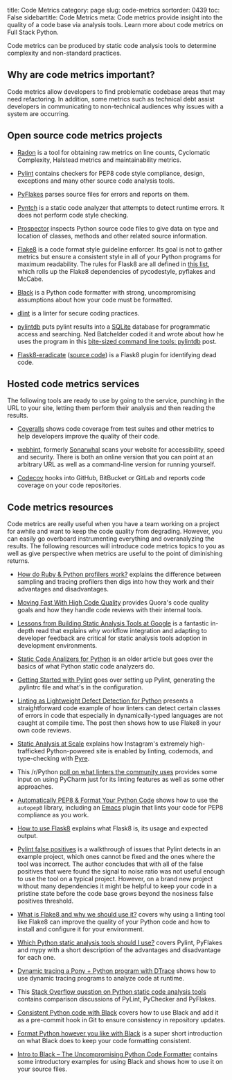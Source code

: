 title: Code Metrics
category: page
slug: code-metrics
sortorder: 0439
toc: False
sidebartitle: Code Metrics
meta: Code metrics provide insight into the quality of a code base via analysis tools. Learn more about code metrics on Full Stack Python.


Code metrics can be produced by static code analysis tools to determine 
complexity and non-standard practices.


## Why are code metrics important?
Code metrics allow developers to find problematic codebase areas that may
need refactoring. In addition, some metrics such as technical debt assist 
developers in communicating to non-technical audiences why issues with a
system are occurring.


## Open source code metrics projects
* [Radon](http://radon.readthedocs.org/en/latest/index.html) is a tool for
  obtaining raw metrics on line counts, Cyclomatic Complexity, Halstead
  metrics and maintainability metrics.

* [Pylint](https://pypi.org/project/pylint/) contains checkers for PEP8 code 
  style compliance, design, exceptions and many other source code analysis
  tools.

* [PyFlakes](https://pypi.org/project/pyflakes/) parses source files for
  errors and reports on them.

* [Pyntch](http://www.unixuser.org/~euske/python/pyntch/index.html) is a
  static code analyzer that attempts to detect runtime errors. It does not
  perform code style checking.

* [Prospector](https://github.com/PyCQA/prospector) inspects Python source 
  code files to give data on type and location of classes, methods and 
  other related source information.

* [Flake8](http://flake8.pycqa.org/en/latest/) is a code format style
  guideline enforcer. Its goal is not to gather metrics but ensure 
  a consistent style in all of your Python programs for maximum readability.
  The rules for Flask8 are all defined in 
  [this list](https://lintlyci.github.io/Flake8Rules/), which rolls up
  the Flake8 dependencies of pycodestyle, pyflakes and McCabe.

* [Black](https://github.com/ambv/black) is a Python code formatter with
  strong, uncompromising assumptions about how your code must be formatted.

* [dlint](https://github.com/duo-labs/dlint) is a linter for secure coding
  practices.

* [pylintdb](https://github.com/nedbat/pylintdb) puts pylint results into
  a [SQLite](/sqlite.html) database for programmatic access and searching.
  Ned Batchelder coded it and wrote about how he uses the program in this 
  [bite-sized command line tools: pylintdb](https://nedbatchelder.com//blog/201712/bitesized_command_line_tools_pylintdb.html)
  post.

* [Flask8-eradicate](https://pypi.org/project/flake8-eradicate/)
  ([source code](https://github.com/sobolevn/flake8-eradicate)) is a Flask8
  plugin for identifying dead code.


## Hosted code metrics services
The following tools are ready to use by going to the service, punching in
the URL to your site, letting them perform their analysis and then reading
the results.

* [Coveralls](https://coveralls.io) shows code coverage from test suites 
  and other metrics to help developers improve the quality of their code.

* [webhint](https://webhint.io/), formerly 
  [Sonarwhal](https://24ways.org/2017/lint-the-web-forward-with-sonarwhal/)
  scans your website for accessibility, speed and security. There is both
  an online version that you can point at an arbitrary URL as well as
  a command-line version for running yourself.

* [Codecov](https://codecov.io/) hooks into GitHub, BitBucket or GitLab
  and reports code coverage on your code repositories.


## Code metrics resources
Code metrics are really useful when you have a team working on a project
for awhile and want to keep the code quality from degrading. However, you 
can easily go overboard instrumenting everything and overanalyzing the
results. The following resources will introduce code metrics topics to
you as well as give perspective when metrics are useful to the point of
diminishing returns.

* [How do Ruby & Python profilers work?](https://jvns.ca/blog/2017/12/17/how-do-ruby---python-profilers-work-/)
  explains the difference between sampling and tracing profilers then
  digs into how they work and their advantages and disadvantages.

* [Moving Fast With High Code Quality](https://engineering.quora.com/Moving-Fast-With-High-Code-Quality)
  provides Quora's code quality goals and how they handle code reviews
  with their internal tools.

* [Lessons from Building Static Analysis Tools at Google](https://cacm.acm.org/magazines/2018/4/226371-lessons-from-building-static-analysis-tools-at-google/fulltext)
  is a fantastic in-depth read that explains why workflow integration
  and adapting to developer feedback are critical for static analysis
  tools adoption in development environments.

* [Static Code Analizers for Python](http://doughellmann.com/2008/03/01/static-code-analizers-for-python.html)
  is an older article but goes over the basics of what Python static code
  analyzers do.

* [Getting Started with Pylint](http://jbisbee.blogspot.ca/2014/04/getting-started-with-pylint.html)
  goes over setting up Pylint, generating the .pylintrc file and what's
  in the configuration.

* [Linting as Lightweight Defect Detection for Python](https://dev.to/sethmichaellarson/linting-as-lightweight-defect-detection-for-python)
  presents a straightforward code example of how linters can detect certain
  classes of errors in code that especially in dynamically-typed languages
  are not caught at compile time. The post then shows how to use Flake8 in
  your own code reviews.

* [Static Analysis at Scale](https://instagram-engineering.com/static-analysis-at-scale-an-instagram-story-8f498ab71a0c)
  explains how Instagram's extremely high-trafficked Python-powered site 
  is enabled by linting, codemods, and type-checking with 
  [Pyre](https://pyre-check.org/).

* This /r/Python 
  [poll on what linters the community uses](https://www.reddit.com/r/Python/comments/3oyjva/what_python_linter_do_you_use_poll/)
  provides some input on using PyCharm just for its linting features as
  well as some other approaches.

* [Automatically PEP8 & Format Your Python Code](https://avilpage.com/2015/05/automatically-pep8-your-python-code.html)
  shows how to use the `autopep8` library, including an [Emacs](/emacs.html)
  plugin that lints your code for PEP8 compliance as you work.

* [How to use Flask8](https://simpleisbetterthancomplex.com/packages/2016/08/05/flake8.html)
  explains what Flask8 is, its usage and expected output.

* [Pylint false positives](https://lukeplant.me.uk/blog/posts/pylint-false-positives/)
  is a walkthrough of issues that Pylint detects in an example project,
  which ones cannot be fixed and the ones where the tool was incorrect.
  The author concludes that with all of the false positives that were
  found the signal to noise ratio was not useful enough to use the
  tool on a typical project. However, on a brand new project without
  many dependencies it might be helpful to keep your code in a pristine
  state before the code base grows beyond the nosiness false positives
  threshold.

* [What is Flake8 and why we should use it?](https://medium.com/python-pandemonium/what-is-flake8-and-why-we-should-use-it-b89bd78073f2)
  covers why using a linting tool like Flake8 can improve the quality of 
  your Python code and how to install and configure it for your
  environment.

* [Which Python static analysis tools should I use?](https://www.codacy.com/blog/which-python-static-analysis-tools-should-i-use/)
  covers Pylint, PyFlakes and mypy with a short description of the 
  advantages and disadvantage for each one.

* [Dynamic tracing a Pony + Python program with DTrace](https://blog.wallaroolabs.com/2017/12/dynamic-tracing-a-pony---python-program-with-dtrace/)
  shows how to use dynamic tracing programs to analyze code
  at runtime.

* This [Stack Overflow question on Python static code analysis tools](http://stackoverflow.com/questions/1428872/pylint-pychecker-or-pyflakes)
  contains comparison discussions of PyLint, PyChecker and PyFlakes.

* [Consistent Python code with Black](https://www.mattlayman.com/blog/2018/python-code-black/)
  covers how to use Black and add it as a pre-commit hook in Git to
  ensure consistency in repository updates.

* [Format Python however you like with Black](https://opensource.com/article/19/5/python-black)
  is a super short introduction on what Black does to keep your code
  formatting consistent.

* [Intro to Black – The Uncompromising Python Code Formatter](http://www.blog.pythonlibrary.org/2019/07/16/intro-to-black-the-uncompromising-python-code-formatter/)
  contains some introductory examples for using Black and shows how to
  use it on your source files.
